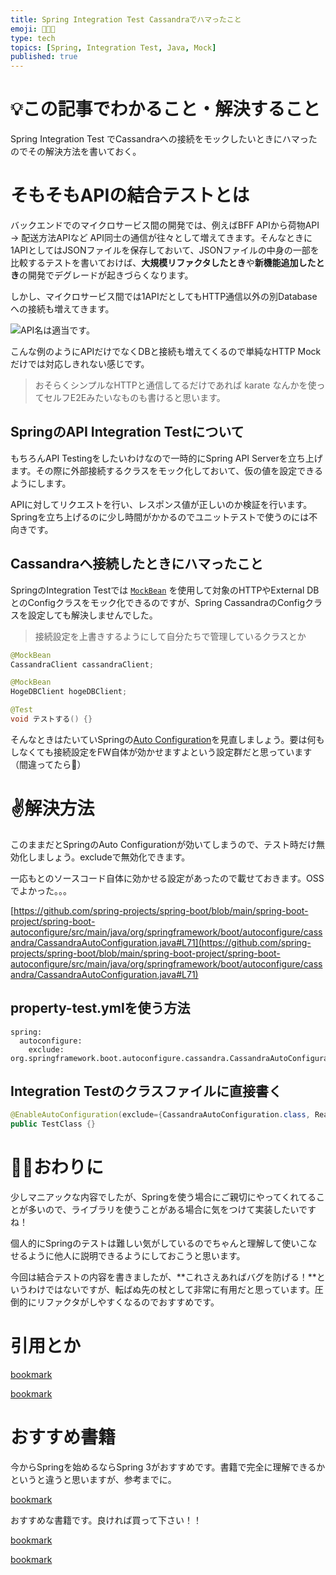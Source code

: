 ```yaml
---
title: Spring Integration Test Cassandraでハマったこと
emoji: 🧑🏻‍💻
type: tech
topics: [Spring, Integration Test, Java, Mock]
published: true
---
```



# 💡この記事でわかること・解決すること


Spring Integration Test でCassandraへの接続をモックしたいときにハマったのでその解決方法を書いておく。


# そもそもAPIの結合テストとは


バックエンドでのマイクロサービス間の開発では、例えばBFF APIから荷物API → 配送方法APIなど API同士の通信が往々として増えてきます。そんなときに1APIとしてはJSONファイルを保存しておいて、JSONファイルの中身の一部を比較するテストを書いておけば、**大規模リファクタしたとき**や**新機能追加したとき**の開発でデグレードが起きづらくなります。


しかし、マイクロサービス間では1APIだとしてもHTTP通信以外の別Databaseへの接続も増えてきます。


![API名は適当です。](https://prod-files-secure.s3.us-west-2.amazonaws.com/9e336906-7501-43c0-b5aa-de1ca211a16c/93524988-7edd-47e5-9cf7-c49ead5d13ed/Untitled.png?X-Amz-Algorithm=AWS4-HMAC-SHA256&X-Amz-Content-Sha256=UNSIGNED-PAYLOAD&X-Amz-Credential=ASIAZI2LB4662755QFQS%2F20250203%2Fus-west-2%2Fs3%2Faws4_request&X-Amz-Date=20250203T145950Z&X-Amz-Expires=3600&X-Amz-Security-Token=IQoJb3JpZ2luX2VjEP7%2F%2F%2F%2F%2F%2F%2F%2F%2F%2FwEaCXVzLXdlc3QtMiJHMEUCIQDrCgR7KICdzVWi67GuzsSFzFCzllhlq%2FBa0lgCozMskwIgXuC8juRY524FKfExhXD8PxL5y%2BeeGoTCQmNmn2yPKu0q%2FwMIFxAAGgw2Mzc0MjMxODM4MDUiDO8xo%2Ffq1%2BbG3PMIBSrcAz%2BT9pth%2BBYRIgj6Fk%2BPsHKo0jBhN3%2Bj8A55PLTbFmXVQYcjx6GSVJDAum7LehG1Wt7HsCsGTWawcUiuRmES6CYFK2yy2buFjQN54Vze5xZ4%2BnWLaQI6NSD0h9j2kZWEuikYk77ZqG7dS7cw54rad%2BNStDZB%2FPcfkppb0lBB1cVnb5jhcVOie3K64S2%2Bs0quLrb9%2FSGRR9OmxbbNdyeiyQsDIadhlbk5QIaBifdQEBKo%2Bfn%2Fs8rNwGF6g4%2F0tElI8ol3%2FfG897AiAjWhjHj%2FreWj4E0%2BKeicLwzyR6MNtUknfZGZefz%2BLx95SO3RrDx75gZw%2Bj7ppmLaAsDhTm%2F9TMb%2BEBxPzyXhuB%2F2sAOP0quPojDYDBpjdSkkB0dbnfDH%2FHzt5eI7%2FZn5Bx%2BO4upMQeDxNtsIPAqh7atl%2F7c4RQMfwbmIvqbOnS5W%2FG7ltTGjZUlYNy6L3rhPgoBE1hQeZ15%2BOC2udqW64mNoxJXePguC8WWW7uZw%2FMR8ZqoqaImaBDKxXjkvO9OFbBpidHwAqPPwPjG%2BYx85K8eGmqai35ysEJgvvI56ElihpYCP8Hz47Ngrdp15fM0yZVTjw%2Bwmzxu4SOpucn0dGfEbzLeI5g3z9fVgYQoJZyAnY%2FvLMK%2BPg70GOqUBxt9eqG4BsQg68KcLMM46D8%2FBblqZEln01tkVC8D%2B%2BykMWBFchhrW%2FY%2FUMjUz7gBEzEInVG0CLicpMmGs50M5KQNR7ObnN4QKoL0EV7AmuYQ%2Bknzn5WvwqxFm%2Fi2E6mHLRWHW3osfPBsglV85umwGZUMV4LpXa3lvkMdFa0wfLQKW4SJWQxG0KhYAO0ONGreFM4aRVtaHBOC7cNH9opsjwV%2FdoArg&X-Amz-Signature=1dc44161dbb3b4f64baac62fe1322e0f97de036d2cab6a7e0ad8788ebf0dc457&X-Amz-SignedHeaders=host&x-id=GetObject)


こんな例のようにAPIだけでなくDBと接続も増えてくるので単純なHTTP Mockだけでは対応しきれない感じです。

> おそらくシンプルなHTTPと通信してるだけであれば karate なんかを使ってセルフE2Eみたいなものも書けると思います。

## SpringのAPI Integration Testについて


もちろんAPI Testingをしたいわけなので一時的にSpring API Serverを立ち上げます。その際に外部接続するクラスをモック化しておいて、仮の値を設定できるようにします。


APIに対してリクエストを行い、レスポンス値が正しいのか検証を行います。Springを立ち上げるのに少し時間がかかるのでユニットテストで使うのには不向きです。


## Cassandraへ接続したときにハマったこと


SpringのIntegration Testでは [`MockBean`](https://dawaan.com/mockbean-vs-mock/) を使用して対象のHTTPやExternal DBとのConfigクラスをモック化できるのですが、Spring CassandraのConfigクラスを設定しても解決しませんでした。

> 接続設定を上書きするようにして自分たちで管理しているクラスとか

```java
@MockBean
CassandraClient cassandraClient;

@MockBean
HogeDBClient hogeDBClient;

@Test
void テストする() {}
```


そんなときはたいていSpringの[Auto Configuration](https://qiita.com/kazuki43zoo/items/8645d9765edd11c6f1dd)を見直しましょう。要は何もしなくても接続設定をFW自体が効かせますよという設定群だと思っています（間違ってたら🙏）


# ✌️解決方法


このままだとSpringのAuto Configurationが効いてしまうので、テスト時だけ無効化しましょう。excludeで無効化できます。


一応もとのソースコード自体に効かせる設定があったので載せておきます。OSSでよかった。。。


[https://github.com/spring-projects/spring-boot/blob/main/spring-boot-project/spring-boot-autoconfigure/src/main/java/org/springframework/boot/autoconfigure/cassandra/CassandraAutoConfiguration.java#L71](https://github.com/spring-projects/spring-boot/blob/main/spring-boot-project/spring-boot-autoconfigure/src/main/java/org/springframework/boot/autoconfigure/cassandra/CassandraAutoConfiguration.java#L71)


## property-test.ymlを使う方法


```text
spring:
  autoconfigure:
    exclude: org.springframework.boot.autoconfigure.cassandra.CassandraAutoConfiguration
```


## Integration Testのクラスファイルに直接書く


```java
@EnableAutoConfiguration(exclude={CassandraAutoConfiguration.class, ReactiveCassandraConfig.class})
public TestClass {}
```


# 🏌️‍♂️おわりに


少しマニアックな内容でしたが、Springを使う場合にご親切にやってくれてることが多いので、ライブラリを使うことがある場合に気をつけて実装したいですね！


個人的にSpringのテストは難しい気がしているのでちゃんと理解して使いこなせるように他人に説明できるようにしておこうと思います。


今回は結合テストの内容を書きましたが、**これさえあればバグを防げる！**というわけではないですが、転ばぬ先の杖として非常に有用だと思っています。圧倒的にリファクタがしやすくなるのでおすすめです。


# 引用とか


[bookmark](https://spring.pleiades.io/spring-boot/docs/2.1.4.RELEASE/reference/html/using-boot-auto-configuration.html#:~:text=%E4%B8%8D%E8%A6%81%E3%81%AA%E7%89%B9%E5%AE%9A%E3%81%AE%E8%87%AA%E5%8B%95%E6%A7%8B%E6%88%90%E3%82%AF%E3%83%A9%E3%82%B9%E3%81%8C%E9%81%A9%E7%94%A8%E3%81%95%E3%82%8C%E3%81%A6%E3%81%84%E3%82%8B%E5%A0%B4%E5%90%88%E3%81%AF%E3%80%81%E6%AC%A1%E3%81%AE%E4%BE%8B%E3%81%AB%E7%A4%BA%E3%81%99%E3%82%88%E3%81%86%E3%81%AB%E3%80%81%40EnableAutoConfiguration%C2%A0%E3%81%AE%20exclude%20%E5%B1%9E%E6%80%A7%E3%82%92%E4%BD%BF%E7%94%A8%E3%81%97%E3%81%A6%E7%84%A1%E5%8A%B9%E3%81%AB%E3%81%99%E3%82%8B%E3%81%93%E3%81%A8%E3%81%8C%E3%81%A7%E3%81%8D%E3%81%BE%E3%81%99%E3%80%82)


[bookmark](https://github.com/spring-projects/spring-boot/blob/main/spring-boot-project/spring-boot-autoconfigure/src/main/java/org/springframework/boot/autoconfigure/cassandra/CassandraAutoConfiguration.java#L71)


# おすすめ書籍


今からSpringを始めるならSpring 3がおすすめです。書籍で完全に理解できるかというと違うと思いますが、参考までに。


[bookmark](https://amzn.to/3WXqhzq)


おすすめな書籍です。良ければ買って下さい！！


[bookmark](https://amzn.to/3YjUqtO)


[bookmark](https://amzn.to/3kZ9TkK)

